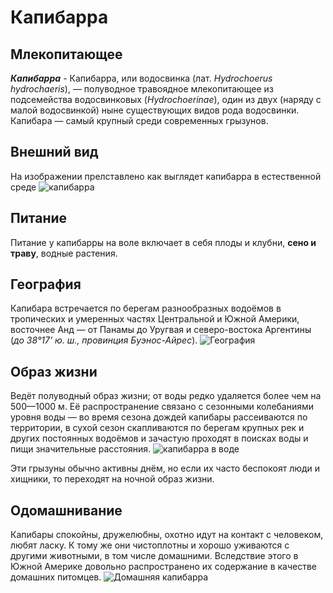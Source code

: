 # Капибарра

## Млекопитающее 

__*Капибарра*__  - Капибарра, или водосвинка (лат. *Hydrochoerus hydrochaeris*), — полуводное травоядное млекопитающее из подсемейства водосвинковых (*Hydrochoerinae*), один из двух (наряду с малой водосвинкой) ныне существующих видов рода водосвинки. Капибара — самый крупный среди современных грызунов.

## Внешний вид

На изображении прелставлено как выглядет капибарра в естественной среде ![капибарра](123.jpg)

## Питание

Питание у капибарры на воле включает в себя плоды и клубни, **сено и траву**, водные растения.

## География

Капибара встречается по берегам разнообразных водоёмов в тропических и умеренных частях Центральной и Южной Америки, восточнее Анд — от Панамы до Уругвая и северо-востока Аргентины (*до 38°17' ю. ш., провинция Буэнос-Айрес*). 
![География](111.png)

## Образ жизни 

Ведёт полуводный образ жизни; от воды редко удаляется более чем на 500—1000 м. Её распространение связано с сезонными колебаниями уровня воды — во время сезона дождей капибары рассеиваются по территории, в сухой сезон скапливаются по берегам крупных рек и других постоянных водоёмов и зачастую проходят в поисках воды и пищи значительные расстояния. ![капибарра в воде](222.jpg)

Эти грызуны обычно активны днём, но если их часто беспокоят люди и хищники, то переходят на ночной образ жизни.

## Одомашнивание

Капибары спокойны, дружелюбны, охотно идут на контакт с человеком, любят ласку. К тому же они чистоплотны и хорошо уживаются с другими животными, в том числе домашними. Вследствие этого в Южной Америке довольно распространено их содержание в качестве домашних питомцев. ![Домашняя капибарра](333.jpg)